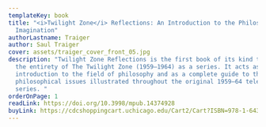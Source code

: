 ```yaml
---
templateKey: book
title: "<i>Twilight Zone</i> Reflections: An Introduction to the Philosophical
  Imagination"
authorLastname: Traiger
author: Saul Traiger
cover: assets/traiger_cover_front_05.jpg
description: "Twilight Zone Reflections is the first book of its kind to explore
  the entirety of The Twilight Zone (1959–1964) as a series. It acts as both an
  introduction to the field of philosophy and as a complete guide to the
  philosophical issues illustrated throughout the original 1959–64 television
  series. "
orderOnPage: 1
readLink: https://doi.org/10.3998/mpub.14374928
buyLink: https://cdcshoppingcart.uchicago.edu/Cart2/Cart?ISBN=978-1-64315-062-8&PRESS=lever
---
```

